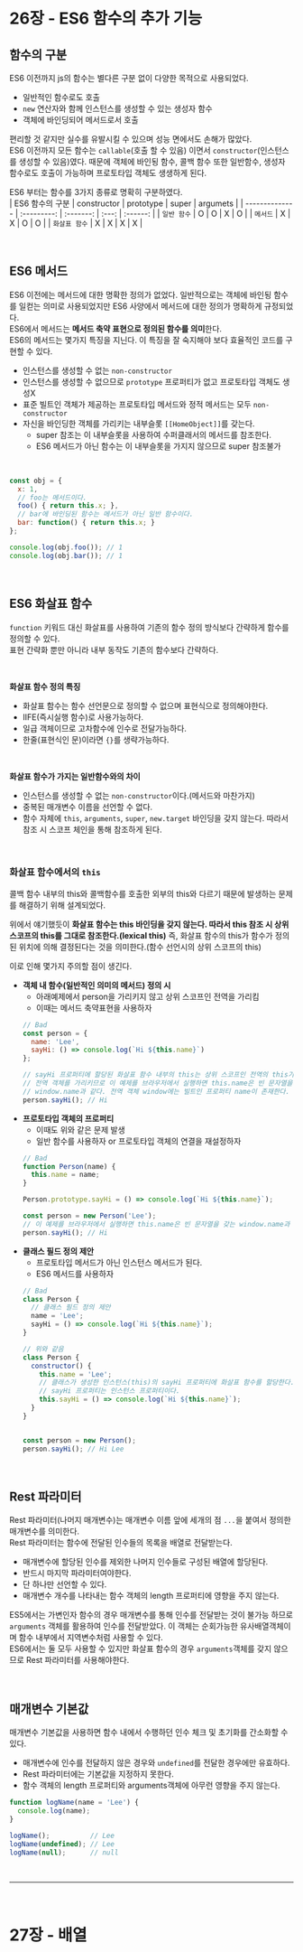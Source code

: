 # 26장 - ES6 함수의 추가 기능
## 함수의 구분
ES6 이전까지 js의 함수는 별다른 구분 없이 다양한 목적으로 사용되었다.  
- 일반적인 함수로도 호출
- `new` 연산자와 함께 인스턴스를 생성할 수 있는 생성자 함수
- 객체에 바인딩되어 메서드로서 호출  

편리할 것 같지만 실수를 유발시킬 수 있으며 성능 면에서도 손해가 많았다.  
ES6 이전까지 모든 함수는 `callable`(호출 할 수 있음) 이면서 `constructor`(인스턴스를 생성할 수 있음)였다.
때문에 객체에 바인됭 함수, 콜백 함수 또한 일반함수, 생성자 함수로도 호출이 가능하며 프로토타입 객체도 생생하게 된다.  

ES6 부터는 함수를 3가지 종류로 명확히 구분하였다.  
| ES6 함수의 구분   | constructor | prototype | super | argumets |
| -------------- | :---------: | :-------: | :---: | :------: |
| `일반 함수`      |      O   |     O     |   X   |    O     |
| `메서드`        |      X      |     X     |   O   |    O     |
| `화살표 함수`    |      X      |     X     |   X   |    X     |


<br />  


## ES6 메서드
ES6 이전에는 메서드에 대한 명확한 정의가 없었다. 일반적으로는 객체에 바인됭 함수를 일컫는 의미로 사용되었지만 ES6 사양에서 메서드에 대한 정의가 명확하게 규정되었다.  
ES6에서 메서드는 **메서드 축약 표현으로 정의된 함수를 의미**한다.  
ES6의 메서드는 몇가지 특징을 지닌다. 이 특징을 잘 숙지해야 보다 효율적인 코드를 구현할 수 있다.  

- 인스턴스를 생성할 수 없는 `non-constructor`
- 인스턴스를 생성할 수 없으므로 `prototype` 프로퍼티가 없고 프로토타입 객체도 생성X
- 표준 빌트인 객체가 제공하는 프로토타입 메서드와 정적 메서드는 모두 `non-constructor`  
- 자신을 바인딩한 객체를 가리키는 내부슬롯 `[[HomeObject]]`를 갖는다.  
    - super 참조는 이 내부슬롯을 사용하여 수퍼클래서의 메서드를 참조한다.
    - ES6 메서드가 아닌 함수는 이 내부슬롯을 가지지 않으므로 super 참조불가  

<br />  

```js
const obj = {
  x: 1,
  // foo는 메서드이다.
  foo() { return this.x; },
  // bar에 바인딩된 함수는 메서드가 아닌 일반 함수이다.
  bar: function() { return this.x; }
};

console.log(obj.foo()); // 1
console.log(obj.bar()); // 1
```  

<br />  

## ES6 화살표 함수  
`function` 키워드 대신 화살표를 사용하여 기존의 함수 정의 방식보다 간략하게 함수를 정의할 수 있다.  
표현 간략화 뿐만 아니라 내부 동작도 기존의 함수보다 간략하다.  

<br />  

**화살표 함수 정의 특징**
- 화살표 함수는 함수 선언문으로 정의할 수 없으며 표현식으로 정의해야한다.  
- IIFE(즉시실행 함수)로 사용가능하다.
- 일급 객체이므로 고차함수에 인수로 전달가능하다.
- 한줄(표현식인 문)이라면 `{}`를 생략가능하다.  

<br />  

**화살표 함수가 가지는 일반함수와의 차이**  
- 인스턴스를 생성할 수 없는 `non-constructor`이다.(메서드와 마찬가지)
- 중복된 매개변수 이름을 선언할 수 없다.
- 함수 자체에 `this`, `arguments`, `super`, `new.target` 바인딩을 갖지 않는다. 따라서 참조 시 스코프 체인을 통해 참조하게 된다.  

<br />  

### 화살표 함수에서의 `this`
콜백 함수 내부의 this와 콜백함수를 호출한 외부의 this와 다르기 때문에 발생하는 문제를 해결하기 위해 설계되었다.  

위에서 얘기했듯이 **화살표 함수는 this 바인딩을 갖지 않는다. 따라서 this 참조 시 상위 스코프의 this를 그대로 참조한다.(lexical this)**  즉, 화살표 함수의 this가 함수가 정의된 위치에 의해 결정된다는 것을 의미한다.(함수 선언시의 상위 스코프의 this)  

이로 인해 몇가지 주의할 점이 생긴다.  
- **객체 내 함수(일반적인 의미의 메서드) 정의 시**
  - 아래예제에서 person을 가리키지 않고 상위 스코프인 전역을 가리킴
  - 이때는 메서드 축약표현을 사용하자
  ```js
  // Bad
  const person = {
    name: 'Lee',
    sayHi: () => console.log(`Hi ${this.name}`)
  };

  // sayHi 프로퍼티에 할당된 화살표 함수 내부의 this는 상위 스코프인 전역의 this가 가리키는
  // 전역 객체를 가리키므로 이 예제를 브라우저에서 실행하면 this.name은 빈 문자열을 갖는
  // window.name과 같다. 전역 객체 window에는 빌트인 프로퍼티 name이 존재한다.
  person.sayHi(); // Hi
  ```
- **프로토타입 객체의 프로퍼티**
  - 이때도 위와 같은 문제 발생
  - 일반 함수를 사용하자 or 프로토타입 객체의 연결을 재설정하자
  ```js
  // Bad
  function Person(name) {
    this.name = name;
  }

  Person.prototype.sayHi = () => console.log(`Hi ${this.name}`);

  const person = new Person('Lee');
  // 이 예제를 브라우저에서 실행하면 this.name은 빈 문자열을 갖는 window.name과 같다.
  person.sayHi(); // Hi
  ```
- **클래스 필드 정의 제안**
  - 프로토타입 메서드가 아닌 인스턴스 메서드가 된다.
  - ES6 메서드를 사용하자
  ```js
  // Bad
  class Person {
    // 클래스 필드 정의 제안
    name = 'Lee';
    sayHi = () => console.log(`Hi ${this.name}`);
  }

  // 위와 같음
  class Person {
    constructor() {
      this.name = 'Lee';
      // 클래스가 생성한 인스턴스(this)의 sayHi 프로퍼티에 화살표 함수를 할당한다.
      // sayHi 프로퍼티는 인스턴스 프로퍼티이다.
      this.sayHi = () => console.log(`Hi ${this.name}`);
    }
  }


  const person = new Person();
  person.sayHi(); // Hi Lee
  ```

<br />  

## Rest 파라미터
Rest 파라미터(나머지 매개변수)는 매개변수 이름 앞에 세개의 점 `...`을 붙여서 정의한 매개변수를 의미한다.  
Rest 파라미터는 함수에 전달된 인수들의 목록을 배열로 전달받는다.  
- 매개변수에 할당된 인수를 제외한 나머지 인수들로 구성된 배열에 할당된다.
- 반드시 마지막 파라미터여야한다.
- 단 하나만 선언할 수 있다.
- 매개변수 개수를 나타내는 함수 객체의 length 프로퍼티에 영향을 주지 않는다.  

ES5에서는 가변인자 함수의 경우 매개변수를 통해 인수를 전달받는 것이 불가능 하므로 `arguments` 객체를 활용하여 인수를 전달받았다. 이 객체는 순회가능한 유사배열객체이며 함수 내부에서 지역변수처럼 사용할 수 있다.  
ES6에서는 둘 모두 사용할 수 있지만 화살표 함수의 경우 `arguments`객체를 갖지 않으므로 Rest 파라미터를 사용해야한다.  

<br />  

## 매개변수 기본값 
매개변수 기본값을 사용하면 함수 내에서 수행하던 인수 체크 및 초기화를 간소화할 수 있다.  
- 매개변수에 인수를 전달하지 않은 경우와 `undefined`를 전달한 경우에만 유효하다.
- Rest 파라미터에는 기본값을 지정하지 못한다.
- 함수 객체의 length 프로퍼티와 arguments객체에 아무런 영향을 주지 않는다.
```js
function logName(name = 'Lee') {
  console.log(name);
}

logName();          // Lee
logName(undefined); // Lee
logName(null);      // null
```

<br />
<hr>
<br />

# 27장 - 배열